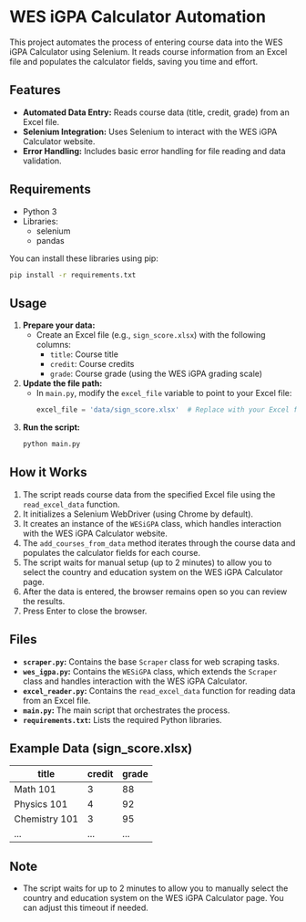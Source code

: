# WES iGPA Calculator Automation

This project automates the process of entering course data into the WES iGPA Calculator using Selenium. It reads course information from an Excel file and populates the calculator fields, saving you time and effort.

## Features

* **Automated Data Entry:** Reads course data (title, credit, grade) from an Excel file.
* **Selenium Integration:** Uses Selenium to interact with the WES iGPA Calculator website.
* **Error Handling:** Includes basic error handling for file reading and data validation.

## Requirements

* Python 3
* Libraries:
    * selenium
    * pandas

You can install these libraries using pip:

```bash
pip install -r requirements.txt
```

## Usage

1. **Prepare your data:**
   * Create an Excel file (e.g., `sign_score.xlsx`) with the following columns:
     * `title`: Course title
     * `credit`: Course credits
     * `grade`: Course grade (using the WES iGPA grading scale)
2. **Update the file path:**
   * In `main.py`, modify the `excel_file` variable to point to your Excel file:
     ```python
     excel_file = 'data/sign_score.xlsx'  # Replace with your Excel file path
     ```
3. **Run the script:**
   ```bash
   python main.py
   ```

## How it Works

1. The script reads course data from the specified Excel file using the `read_excel_data` function.
2. It initializes a Selenium WebDriver (using Chrome by default).
3. It creates an instance of the `WESiGPA` class, which handles interaction with the WES iGPA Calculator website.
4. The `add_courses_from_data` method iterates through the course data and populates the calculator fields for each course.
5. The script waits for manual setup (up to 2 minutes) to allow you to select the country and education system on the WES iGPA Calculator page.
6. After the data is entered, the browser remains open so you can review the results.
7. Press Enter to close the browser.

## Files

* **`scraper.py`:** Contains the base `Scraper` class for web scraping tasks.
* **`wes_igpa.py`:** Contains the `WESiGPA` class, which extends the `Scraper` class and handles interaction with the WES iGPA Calculator.
* **`excel_reader.py`:** Contains the `read_excel_data` function for reading data from an Excel file.
* **`main.py`:** The main script that orchestrates the process.
* **`requirements.txt`:** Lists the required Python libraries.

## Example Data (sign_score.xlsx)

| title         | credit | grade |
|---------------|--------|-------|
| Math 101      | 3      | 88    |
| Physics 101   | 4      | 92    |
| Chemistry 101 | 3      | 95    |
| ...           | ...    | ...   |

## Note

* The script waits for up to 2 minutes to allow you to manually select the country and education system on the WES iGPA Calculator page. You can adjust this timeout if needed.
